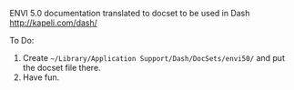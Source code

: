 ENVI 5.0 documentation translated to docset to be used in Dash <http://kapeli.com/dash/>

To Do:

1. Create `~/Library/Application Support/Dash/DocSets/envi50/` and put the docset file there.
2. Have fun.